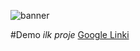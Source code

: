 ![banner](https://www.google.com.tr/search?q=aurora&source=lnms&tbm=isch&sa=X&ved=0ahUKEwj2oKiTuvzcAhXtsYsKHYVrDNYQ_AUICigB&biw=1705&bih=838#imgrc=2FJdFhmyV23KmM:)

#Demo
*ilk proje*
[Google Linki](www.google.com)
